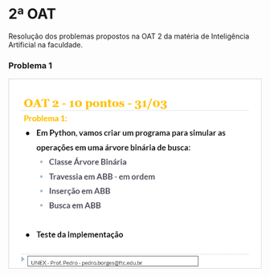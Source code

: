 # 2ª OAT

Resolução dos problemas propostos na OAT 2 da matéria de Inteligência Artificial na faculdade.

### Problema 1

![Problema 1](https://github.com/IanAlexandrino/ia_oat_2/blob/main/imgs/Captura%20de%20tela%202024-03-29%20174143.png)